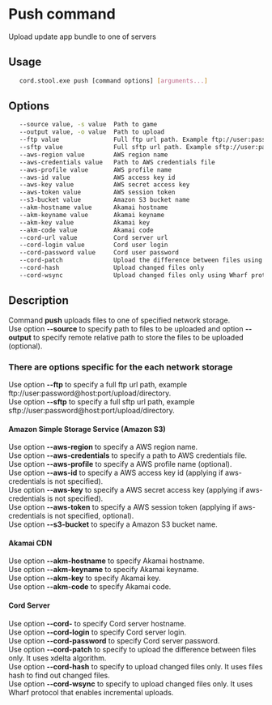 # Push command
   Upload update app bundle to one of servers

## Usage
```sh
   cord.stool.exe push [command options] [arguments...]
```

## Options
```sh
   --source value, -s value  Path to game
   --output value, -o value  Path to upload
   --ftp value               Full ftp url path. Example ftp://user:password@host:port/upload/directory
   --sftp value              Full sftp url path. Example sftp://user:password@host:port/upload/directory
   --aws-region value        AWS region name
   --aws-credentials value   Path to AWS credentials file
   --aws-profile value       AWS profile name
   --aws-id value            AWS access key id
   --aws-key value           AWS secret access key
   --aws-token value         AWS session token
   --s3-bucket value         Amazon S3 bucket name
   --akm-hostname value      Akamai hostname
   --akm-keyname value       Akamai keyname
   --akm-key value           Akamai key
   --akm-code value          Akamai code
   --cord-url value          Cord server url
   --cord-login value        Cord user login
   --cord-password value     Cord user password
   --cord-patch              Upload the difference between files using xdelta algorithm
   --cord-hash               Upload changed files only
   --cord-wsync              Upload changed files only using Wharf protocol that enables incremental uploads   
```

## Description
   Command **push** uploads files to one of specified network storage.</br>
   Use option **--source** to specify path to files to be uploaded and option **--output** to specify remote relative path to store the files to be uploaded  (optional).</br>
### There are options specific for the each network storage
   Use option **--ftp** to specify a full ftp url path, example ftp://user:password@host:port/upload/directory.</br>
   Use option **--sftp** to specify a full sftp url path, example sftp://user:password@host:port/upload/directory.</br>
#### Amazon Simple Storage Service (Amazon S3)
   Use option **--aws-region** to specify a AWS region name.</br>
   Use option **--aws-credentials** to specify a path to AWS credentials file.</br>
   Use option **--aws-profile** to specify a AWS profile name (optional).</br>
   Use option **--aws-id** to specify a AWS access key id (applying if aws-credentials is not specified).</br>
   Use option **--aws-key** to specify a AWS secret access key (applying if aws-credentials is not specified).</br>
   Use option **--aws-token** to specify a AWS session token (applying if aws-credentials is not specified, optional).</br>
   Use option **--s3-bucket** to specify a Amazon S3 bucket name.</br>
#### Akamai CDN
   Use option **--akm-hostname** to specify Akamai hostname.</br>
   Use option **--akm-keyname** to specify Akamai keyname.</br>
   Use option **--akm-key** to specify Akamai key.</br>
   Use option **--akm-code** to specify Akamai code.</br>
#### Cord Server
   Use option **--cord-** to specify Cord server hostname.</br>
   Use option **--cord-login** to specify Cord server login.</br>
   Use option **--cord-password** to specify Cord server password.</br>
   Use option **--cord-patch** to specify to upload the difference between files only. It uses xdelta algorithm.</br>
   Use option **--cord-hash** to specify to upload changed files only. It uses files hash to find out changed files.</br>
   Use option **--cord-wsync** to specify to upload changed files only. It uses Wharf protocol that enables incremental uploads.</br>
